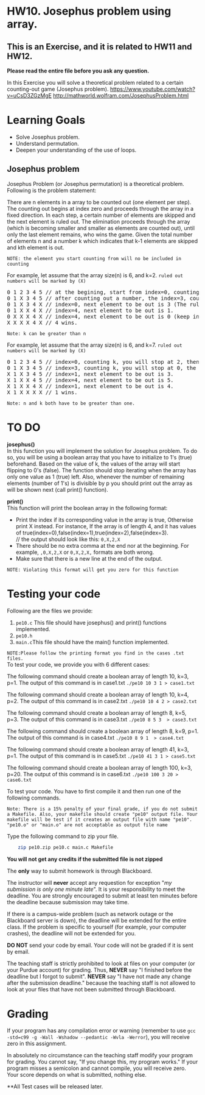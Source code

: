 # HW10. Josephus problem using array.
## This is an Exercise, and it is related to HW11 and HW12.

<strong>Please read the entire file before you ask any question.</strong><br>

In this Exercise you will solve a theoretical problem related to a certain counting-out game (Josephus problem).
https://www.youtube.com/watch?v=uCsD3ZGzMgE
http://mathworld.wolfram.com/JosephusProblem.html


# Learning Goals
* Solve Josephus problem.
* Understand permutation.
* Deepen your understanding of the use of loops.

## Josephus problem
 Josephus Problem (or Josephus permutation) is a theoretical problem. Following is the problem statement:
 
There are n elements in a array to be counted out (one element per step). The counting out begins at index zero and proceeds through the array in a fixed direction. In each step, a certain number of elements are skipped and the next element is ruled out. The elimination proceeds through the array (which is becoming smaller and smaller as elements are counted out), until only the last element remains, who wins the game. Given the total number of elements n and a number k which indicates that k-1 elements are skipped and kth element is out.

`NOTE: the element you start counting from will no be included in counting`

For example, let assume that the array size(n) is 6, and k=2. `ruled out numbers will be marked by (X)`
<pre>
0 1 2 3 4 5 // at the begining, start from index=0, counting k, you will stop at 2, then 2 will be out.
0 1 X 3 4 5 // after counting out a number, the index=3, counting k, you will stop at 5, the 5 will be out.
0 1 X 3 4 X // index=0, next element to be out is 3 (The ruled out elements won't be counted).
0 1 X X 4 X // index=4, next element to be out is 1.
0 X X X 4 X // index=4, next element to be out is 0 (keep in mind that index will not be counted).
X X X X 4 X // 4 wins.
</pre>

`Note: k can be greater than n`

For example, let assume that the array size(n) is 6, and k=7. `ruled out numbers will be marked by (X)`
<pre>
0 1 2 3 4 5 // index=0, counting k, you will stop at 2, then 2 will be out.
0 1 X 3 4 5 // index=3, counting k, you will stop at 0, the 0 will be out.
X 1 X 3 4 5 // index=1, next element to be out is 3.
X 1 X X 4 5 // index=4, next element to be out is 5.
X 1 X X 4 X // index=1, next element to be out is 4.
X 1 X X X X // 1 wins.
</pre>

`Note: n and k both have to be greater than one.`


# TO DO
<strong>josephus()</strong> </br>
In this function you will implement the solution for Josephus problem. To do so, you will be using a boolean array that you have to initialize to 1's (true) beforehand. Based on the value of k, the values of the array will start flipping to 0's (false). The function should stop iterating when the array has only one value as 1 (true) left. Also, whenever the number of remaining elements (number of 1's) is divisible by p you should print out the array as will be shown next (call print() function).</br>

<strong>print()</strong>  </br>
This function will print the boolean array in the following format: <br>
* Print the index if its corresponding value in the array is true, Otherwise print X instead. For instance, If the array is of length
   4, and it has values of true(index=0),false(index=1),true(index=2),false(index=3).<br> // the output should look like this: `0,X,2,X`  </br>
* There should be no extra comma at the end nor at the beginning. For example, `,0,X,2,X` or `0,X,2,X,` formats are both wrong. </br>
* Make sure that there is a new line at the end of the output.

`NOTE: Violating this format will get you zero for this function`

# Testing your code
Following are the files we provide:
1. `pe10.c` This file should have josephus() and print() functions implemented.
2. `pe10.h` 
3. `main.c`This file should have the main() function implemented.

`NOTE:Please follow the printing format you find in the cases .txt files.`<br>
To test your code, we provide you with 6 different cases:<br>

The following command should create a boolean array of length 10, k=3, p=1. The output of this command is in case1.txt
`./pe10 10 3 1 > case1.txt`<br>

The following command should create a boolean array of length 10, k=4, p=2. The output of this command is in case2.txt
`./pe10 10 4 2 > case2.txt`<br>

The following command should create a boolean array of length 8, k=5, p=3. The output of this command is in case3.txt
`./pe10 8 5 3  > case3.txt`<br>

The following command should create a boolean array of length 8, k=9, p=1. The output of this command is in case4.txt
`./pe10 8 9 1  > case4.txt`<br>

The following command should create a boolean array of length 41, k=3, p=1. The output of this command is in case5.txt
`./pe10 41 3 1 > case5.txt`<br>

The following command should create a boolean array of length 100, k=3, p=20. The output of this command is in case6.txt
`./pe10 100 3 20 > case6.txt`<br>


To test your code. You have to first compile it and then run one of the following commands. <br>

`Note: There is a 15% penalty of your final grade, if you do not submit a Makefile. Also, your makefile should create "pe10" output file. Your makefile will be test if it creates an output file with name "pe10". "pe10.o" or "main.o" are not acceptable as output file name`

Type the following command to zip your file.
```bash
	zip pe10.zip pe10.c main.c Makefile
```
<strong>You will not get any credits if the submitted file is not zipped</strong>

The **only** way to submit homework is through Blackboard.

The instructor will **never** accept any requestion for exception "*my
submission is only one minute late*".  It is your responsibility to
meet the deadline.  You are strongly encouraged to submit at least ten
minutes before the deadline because submission may take time.

If there is a campus-wide problem (such as network outage or the
Blackboard server is down), the deadline will be extended for the
entire class. If the problem is specific to yourself (for example,
your computer crashes), the deadline will not be extended for
you.

**DO NOT** send your code by email. Your code will not be graded
  if it is sent by email.

The teaching staff is strictly prohibited to look at files on your
computer (or your Purdue account) for grading. Thus, **NEVER** say "I
finished before the deadline but I forgot to submit".  **NEVER** say "I have
not made any change after the submission deadline." because the
teaching staff is not allowed to look at your files that have not been
submitted through Blackboard.

# Grading
If your program has any compilation error or warning (remember to use
`gcc -std=c99 -g -Wall -Wshadow --pedantic -Wvla -Werror`), you will
receive zero in this assignment.

In absolutely no circumstance can the teaching staff modify your
program for grading.  You cannot say, "If you change this, my program
works." If your program misses a semicolon and cannot compile, you
will receive zero.  Your score depends on what is submitted, nothing
else.



**All Test cases will be released later.


